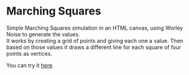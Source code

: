 # Marching Squares
Simple Marching Squares simulation in an HTML canvas, using Worley Noise to generate the values.  
It works by creating a grid of points and giving each one a value. Then based on those values
it draws a different line for each square of four points as vertices.

You can try it [here](https://s-chaves.github.io/Marching-Squares/).
